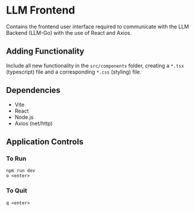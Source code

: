 # LLM Frontend
Contains the frontend user interface required to communicate with the LLM Backend (LLM-Go) with the use of React and Axios.


## Adding Functionality
Include all new functionality in the `src/components` folder, creating a `*.tsx` (typescript) file and a corresponding `*.css` (styling) file.


## Dependencies
- Vite
- React
- Node.js
- Axios (net/http)


## Application Controls
### To Run
```
npm run dev
o <enter>
```

### To Quit
```
q <enter>
```